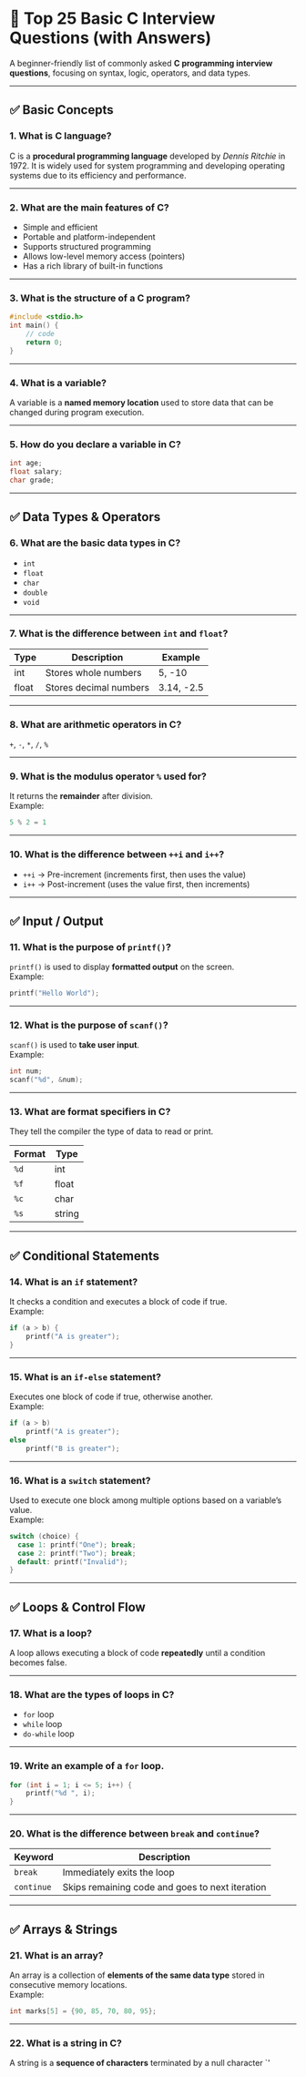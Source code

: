 # 🧠 Top 25 Basic C Interview Questions (with Answers)

A beginner-friendly list of commonly asked **C programming interview questions**, focusing on syntax, logic, operators, and data types.

---

## ✅ Basic Concepts

### 1. What is C language?

C is a **procedural programming language** developed by _Dennis Ritchie_ in 1972. It is widely used for system programming and developing operating systems due to its efficiency and performance.

---

### 2. What are the main features of C?

- Simple and efficient
- Portable and platform-independent
- Supports structured programming
- Allows low-level memory access (pointers)
- Has a rich library of built-in functions

---

### 3. What is the structure of a C program?

```c
#include <stdio.h>
int main() {
    // code
    return 0;
}
```

---

### 4. What is a variable?

A variable is a **named memory location** used to store data that can be changed during program execution.

---

### 5. How do you declare a variable in C?

```c
int age;
float salary;
char grade;
```

---

## ✅ Data Types & Operators

### 6. What are the basic data types in C?

- `int`
- `float`
- `char`
- `double`
- `void`

---

### 7. What is the difference between `int` and `float`?

| Type  | Description            | Example    |
| ----- | ---------------------- | ---------- |
| int   | Stores whole numbers   | 5, -10     |
| float | Stores decimal numbers | 3.14, -2.5 |

---

### 8. What are arithmetic operators in C?

`+`, `-`, `*`, `/`, `%`

---

### 9. What is the modulus operator `%` used for?

It returns the **remainder** after division.  
Example:

```c
5 % 2 = 1
```

---

### 10. What is the difference between `++i` and `i++`?

- `++i` → Pre-increment (increments first, then uses the value)
- `i++` → Post-increment (uses the value first, then increments)

---

## ✅ Input / Output

### 11. What is the purpose of `printf()`?

`printf()` is used to display **formatted output** on the screen.  
Example:

```c
printf("Hello World");
```

---

### 12. What is the purpose of `scanf()`?

`scanf()` is used to **take user input**.  
Example:

```c
int num;
scanf("%d", &num);
```

---

### 13. What are format specifiers in C?

They tell the compiler the type of data to read or print.

| Format | Type   |
| ------ | ------ |
| `%d`   | int    |
| `%f`   | float  |
| `%c`   | char   |
| `%s`   | string |

---

## ✅ Conditional Statements

### 14. What is an `if` statement?

It checks a condition and executes a block of code if true.  
Example:

```c
if (a > b) {
    printf("A is greater");
}
```

---

### 15. What is an `if-else` statement?

Executes one block of code if true, otherwise another.  
Example:

```c
if (a > b)
    printf("A is greater");
else
    printf("B is greater");
```

---

### 16. What is a `switch` statement?

Used to execute one block among multiple options based on a variable’s value.  
Example:

```c
switch (choice) {
  case 1: printf("One"); break;
  case 2: printf("Two"); break;
  default: printf("Invalid");
}
```

---

## ✅ Loops & Control Flow

### 17. What is a loop?

A loop allows executing a block of code **repeatedly** until a condition becomes false.

---

### 18. What are the types of loops in C?

- `for` loop
- `while` loop
- `do-while` loop

---

### 19. Write an example of a `for` loop.

```c
for (int i = 1; i <= 5; i++) {
    printf("%d ", i);
}
```

---

### 20. What is the difference between `break` and `continue`?

| Keyword    | Description                                     |
| ---------- | ----------------------------------------------- |
| `break`    | Immediately exits the loop                      |
| `continue` | Skips remaining code and goes to next iteration |

---

## ✅ Arrays & Strings

### 21. What is an array?

An array is a collection of **elements of the same data type** stored in consecutive memory locations.  
Example:

```c
int marks[5] = {90, 85, 70, 80, 95};
```

---

### 22. What is a string in C?

A string is a **sequence of characters** terminated by a null character `'
